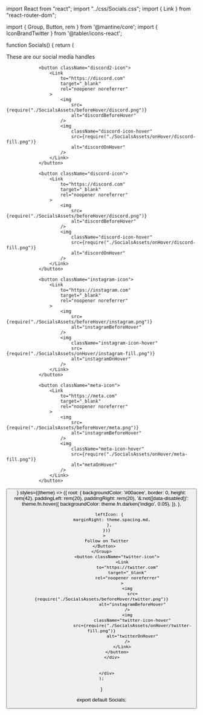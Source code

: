 import React from "react";
import "../css/Socials.css";
import { Link } from "react-router-dom";

import { Group, Button, rem } from '@mantine/core';
import { IconBrandTwitter } from '@tabler/icons-react';

function Socials() {
    return (
        <div className="social-handles">
            These are our social media handles
            <div className="icon-container">

                <button className="discord2-icon">
                    <Link
                        to="https://discord.com"
                        target="_blank"
                        rel="noopener noreferrer"
                    >
                        <img
                            src={require("./SocialsAssets/beforeHover/discord.png")}
                            alt="discordBeforeHover"
                        />
                        <img
                            className="discord-icon-hover"
                            src={require("./SocialsAssets/onHover/discord-fill.png")}
                            alt="discordOnHover"
                        />
                    </Link>
                </button>
                
                <button className="discord-icon">
                    <Link
                        to="https://discord.com"
                        target="_blank"
                        rel="noopener noreferrer"
                    >
                        <img
                            src={require("./SocialsAssets/beforeHover/discord.png")}
                            alt="discordBeforeHover"
                        />
                        <img
                            className="discord-icon-hover"
                            src={require("./SocialsAssets/onHover/discord-fill.png")}
                            alt="discordOnHover"
                        />
                    </Link>
                </button>

                <button className="instagram-icon">
                    <Link
                        to="https://instagram.com"
                        target="_blank"
                        rel="noopener noreferrer"
                    >
                        <img
                            src={require("./SocialsAssets/beforeHover/instagram.png")}
                            alt="instagramBeforeHover"
                        />
                        <img
                            className="instagram-icon-hover"
                            src={require("./SocialsAssets/onHover/instagram-fill.png")}
                            alt="instagramOnHover"
                        />
                    </Link>
                </button>

                <button className="meta-icon">
                    <Link
                        to="https://meta.com"
                        target="_blank"
                        rel="noopener noreferrer"
                    >
                        <img
                            src={require("./SocialsAssets/beforeHover/meta.png")}
                            alt="instagramBeforeHover"
                        />
                        <img
                            className="meta-icon-hover"
                            src={require("./SocialsAssets/onHover/meta-fill.png")}
                            alt="metaOnHover"
                        />
                    </Link>
                </button>


<Group position="center">
      <Button
        color="indigo"
        component="a"
        target="_blank"
        rel="noopener noreferrer"
        href="https://twitter.com/mantinedev"
        leftIcon={<IconBrandTwitter size={rem(18)} />}
        styles={(theme) => ({
          root: {
            backgroundColor: '#00acee',
            border: 0,
            height: rem(42),
            paddingLeft: rem(20),
            paddingRight: rem(20),
            '&:not([data-disabled])': theme.fn.hover({
              backgroundColor: theme.fn.darken('indigo', 0.05),
            }),
          },

          leftIcon: {
            marginRight: theme.spacing.md,
          },
        })}
      >
        Follow on Twitter
      </Button>
    </Group>
                <button className="twitter-icon">
                    <Link
                        to="https://twitter.com"
                        target="_blank"
                        rel="noopener noreferrer"
                    >
                        <img
                            src={require("./SocialsAssets/beforeHover/twitter.png")}
                            alt="instagramBeforeHover"
                        />
                        <img
                            className="twitter-icon-hover"
                            src={require("./SocialsAssets/onHover/twitter-fill.png")}
                            alt="twitterOnHover"
                        />
                    </Link>
                </button>
            </div>

            
        </div>
    );
}

export default Socials;

